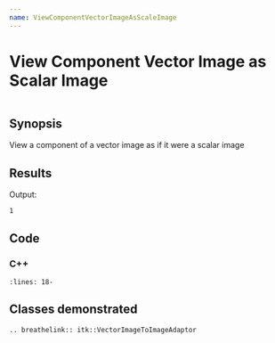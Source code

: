 ```yaml
---
name: ViewComponentVectorImageAsScaleImage
---
```


# View Component Vector Image as Scalar Image

```{index} single: VectorImageToImageAdaptor
```

## Synopsis

View a component of a vector image as if it were a scalar image

## Results

Output:

```
1
```

## Code

### C++

```{literalinclude} Code.cxx
:lines: 18-
```

## Classes demonstrated

```{eval-rst}
.. breathelink:: itk::VectorImageToImageAdaptor
```
